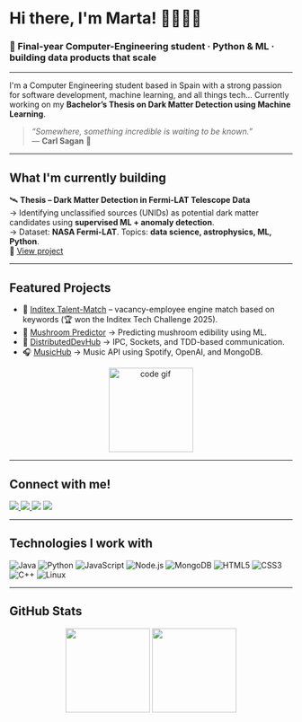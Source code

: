 # Hi there, I'm Marta! 👩‍💻🌌✨ 

### 🚀 Final-year Computer-Engineering student · Python & ML · building data products that scale

---

I'm a Computer Engineering student based in Spain with a strong passion for software development, machine learning, and all things tech... 
Currently working on my **Bachelor’s Thesis on Dark Matter Detection using Machine Learning**.

> _“Somewhere, something incredible is waiting to be known.”_  
> — **Carl Sagan** 🌠

---

## What I'm currently building

🛰️ **Thesis – Dark Matter Detection in Fermi-LAT Telescope Data**  
→ Identifying unclassified sources (UNIDs) as potential dark matter candidates using **supervised ML + anomaly detection**.  
→ Dataset: **NASA Fermi-LAT**. Topics: **data science, astrophysics, ML, Python**.  
🔗 [View project](https://github.com/martacanirome4/DarkMatter_ML_TFG)

---

## Featured Projects

- 👘 [Inditex Talent-Match](https://github.com/martacanirome4/Grafo) – vacancy-employee engine match based on keywords (🏆 won the Inditex Tech Challenge 2025).
- 🍄 [Mushroom Predictor](https://github.com/martacanirome4/MushroomEdibilityPredictor) → Predicting mushroom edibility using ML.
- 🔌 [DistributedDevHub](https://github.com/martacanirome4/DistributedDevHub) → IPC, Sockets, and TDD-based communication.
- 🎧 [MusicHub](https://github.com/martacanirome4/MusicHub) → Music API using Spotify, OpenAI, and MongoDB.


<div align="center">
  <img src="https://media.giphy.com/media/L1R1tvI9svkIWwpVYr/giphy.gif" height="150" alt="code gif" />
</div>

---

## Connect with me!

<div align="left">
  <a href="https://www.linkedin.com/in/martacaninoromero/" target="_blank">
    <img src="https://img.shields.io/badge/LinkedIn-0077B5?style=for-the-badge&logo=linkedin&logoColor=white"/>
  </a>
  <a href="https://medium.com/@martacanirome" target="_blank">
    <img src="https://img.shields.io/badge/Medium-12100E?style=for-the-badge&logo=medium&logoColor=white"/>
  </a>
  <!a href="https://www.hackerrank.com/profile/martacaninorome1" target="_blank">
    <img src="https://img.shields.io/badge/HackerRank-2EC866?style=for-the-badge&logo=hackerrank&logoColor=white"/>
  </a-->
  <a href="https://open.spotify.com/user/1137579380?si=c1fb28a10d12430f" target="_blank">
    <img src="https://img.shields.io/badge/Spotify-1DB954?style=for-the-badge&logo=spotify&logoColor=white"/>
  </a>
</div>

---

## Technologies I work with

![Java](https://img.shields.io/badge/Java-007396?style=flat&logo=java&logoColor=white)
![Python](https://img.shields.io/badge/Python-3776AB?style=flat&logo=python&logoColor=white)
![JavaScript](https://img.shields.io/badge/JavaScript-F7DF1E?style=flat&logo=javascript&logoColor=black)
![Node.js](https://img.shields.io/badge/Node.js-339933?style=flat&logo=node.js&logoColor=white)
![MongoDB](https://img.shields.io/badge/MongoDB-47A248?style=flat&logo=mongodb&logoColor=white)
![HTML5](https://img.shields.io/badge/HTML5-E34F26?style=flat&logo=html5&logoColor=white)
![CSS3](https://img.shields.io/badge/CSS3-1572B6?style=flat&logo=css3&logoColor=white)
![C++](https://img.shields.io/badge/C++-00599C?style=flat&logo=cplusplus&logoColor=white)
![Linux](https://img.shields.io/badge/Linux-FCC624?style=flat&logo=linux&logoColor=black)

---

## GitHub Stats

<div align="center">
  <img src="https://github-readme-stats.vercel.app/api?username=martacanirome4&show_icons=true&theme=radical&hide_border=false" height="150" />
  <img src="https://github-readme-stats.vercel.app/api/top-langs/?username=martacanirome4&layout=compact&theme=radical&hide_border=false" height="150" />
</div>
